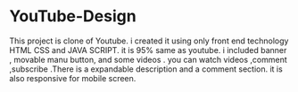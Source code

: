 # YouTube-Design
This project is clone of Youtube. i created it using only front end technology HTML CSS and JAVA SCRIPT. it is 95% same as youtube. i included banner , movable manu button, and some videos . you can watch videos ,comment ,subscribe .There is a expandable description and a comment section. it is also responsive for mobile screen.
